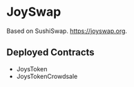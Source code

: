 # JoySwap

Based on SushiSwap.
https://joyswap.org. 

## Deployed Contracts

- JoysToken 
- JoysTokenCrowdsale
